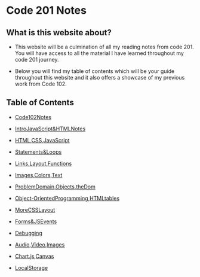 # Code 201 Notes

## What is this website about? 

- This website will be a culmination of all my reading notes from code 201. You will have access to all the material I have learned throughout my code 201 journey. 

- Below you will find my table of contents which will be your guide throughout this website and it also offers a showcase of my previous work from Code 102.

## Table of Contents 

* [Code102Notes](Code102Notes.md)

* [IntroJavaScript&HTMLNotes](introjavascript&htmlnotes.md)

* [HTML,CSS,JavaScript](class-02.md)

* [Statements&Loops](class-03.md)

* [Links,Layout,Functions](class-04.md)

* [Images,Colors,Text](class-05.md)

* [ProblemDomain,Objects,theDom](class-06.md)

* [Object-OrientedProgramming,HTMLtables](class-07.md)

* [MoreCSSLayout](class-08.md)

* [Forms&JSEvents](class-09.md)

* [Debugging](class-10.md)

* [Audio,Video,Images](class-11.md)

* [Chart.js,Canvas](class-12.md)

* [LocalStorage](class-13.md)